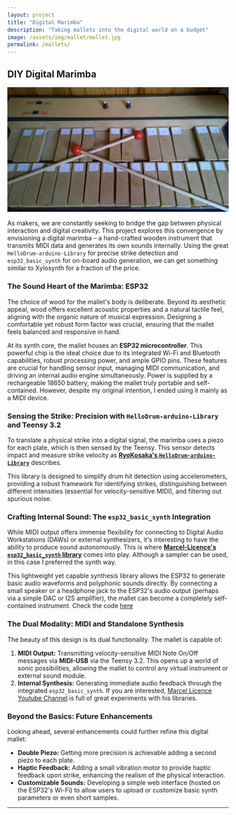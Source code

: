 ```yaml
---
layout: project
title: "Digital Marimba"
description: "Taking mallets into the digital world on a budget"
image: /assets/img/mallet/mallet.jpg
permalink: /mallets/
---
```


## DIY Digital Marimba

![Mallet](/assets/img/mallet/mallet.jpg)

As makers, we are constantly seeking to bridge the gap between physical interaction and digital creativity. This project explores this convergence by envisioning a digital marimba – a hand-crafted wooden instrument that transmits MIDI data and generates its own sounds internally. Using the great `HelloDrum-arduino-Library` for precise strike detection and `esp32_basic_synth` for on-board audio generation, we can get something similar to Xylosynth for a fraction of the price.

### The Sound Heart of the Marimba: ESP32

The choice of wood for the mallet's body is deliberate. Beyond its aesthetic appeal, wood offers excellent acoustic properties and a natural tactile feel, aligning with the organic nature of musical expression. Designing a comfortable yet robust form factor was crucial, ensuring that the mallet feels balanced and responsive in hand.

At its synth core, the mallet houses an **ESP32 microcontroller**. This powerful chip is the ideal choice due to its integrated Wi-Fi and Bluetooth capabilities, robust processing power, and ample GPIO pins. These features are crucial for handling sensor input, managing MIDI communication, and driving an internal audio engine simultaneously. Power is supplied by a rechargeable 18650 battery, making the mallet truly portable and self-contained. However, despite my original intention, I ended using it mainly as a MIDI device.

### Sensing the Strike: Precision with `HelloDrum-arduino-Library` and Teensy 3.2

To translate a physical strike into a digital signal, the marimba uses a piezo for each plate, which is then sensed by the Teensy. This sensor detects impact and measure strike velocity as [**RyoKosaka's `HelloDrum-arduino-Library`**](https://github.com/RyoKosaka/HelloDrum-arduino-Library) describes.

This library is designed to simplify drum hit detection using accelerometers, providing a robust framework for identifying strikes, distinguishing between different intensities (essential for velocity-sensitive MIDI), and filtering out spurious noise.

### Crafting Internal Sound: The `esp32_basic_synth` Integration

While MIDI output offers immense flexibility for connecting to Digital Audio Workstations (DAWs) or external synthesizers, it's interesting to have the ability to produce sound autonomously. This is where [**Marcel-Licence's `esp32_basic_synth` library**](https://github.com/marcel-licence/esp32_basic_synth) comes into play. Although a sampler can be used, in this case I preferred the synth way.

This lightweight yet capable synthesis library allows the ESP32 to generate basic audio waveforms and polyphonic sounds directly. By connecting a small speaker or a headphone jack to the ESP32's audio output (perhaps via a simple DAC or I2S amplifier), the mallet can become a completely self-contained instrument. Check the code [here](https://github.com/pabloresa/ArduinoMIDIDevices/blob/main/MarimbaMuxSerialUSB.ino)

### The Dual Modality: MIDI and Standalone Synthesis

The beauty of this design is its dual functionality. The mallet is capable of:

1.  **MIDI Output:** Transmitting velocity-sensitive MIDI Note On/Off messages via **MIDI-USB** via the Teensy 3.2. This opens up a world of sonic possibilities, allowing the mallet to control any virtual instrument or external sound module.
2.  **Internal Synthesis:** Generating immediate audio feedback through the integrated `esp32_basic_synth`. If you are interested, [Marcel Licence Youtube Channel](https://www.youtube.com/channel/UCwrPhahCO1i1n5MPMDT9T_g) is full of great experiments with his libraries.

### Beyond the Basics: Future Enhancements

Looking ahead, several enhancements could further refine this digital mallet:

* **Double Piezo:** Getting more precision is achievable adding a second piezo to each plate.
* **Haptic Feedback:** Adding a small vibration motor to provide haptic feedback upon strike, enhancing the realism of the physical interaction.
* **Customizable Sounds:** Developing a simple web interface (hosted on the ESP32's Wi-Fi) to allow users to upload or customize basic synth parameters or even short samples.

---
